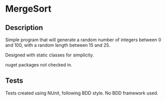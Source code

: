 # MergeSort

## Description

Simple program that will generate a random number of integers between 0 and 100, with
a random length between 15 and 25.

Designed with static classes for simplicity.

nuget packages not checked in.

## Tests

Tests created using NUnit, following BDD style.   No BDD framework used.

